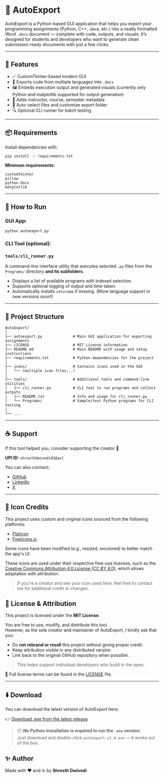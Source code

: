 # 🚀 AutoExport

AutoExport is a Python-based GUI application that helps you export your programming assignments (Python, C++, Java, etc.) into a neatly formatted Word `.docx` document — complete with code, outputs, and visuals. It’s designed for students and developers who want to generate clean submission-ready documents with just a few clicks.

---

## 🎯 Features

- ✅ CustomTkinter-based modern GUI
- 📄 Exports code from multiple languages into `.docx`
- 🖼️ Embeds execution output and generated visuals (currently only Python and matplotlib supported for output generation)
- 📝 Adds instructor, course, semester metadata
- 📁 Auto-select files and customize export folder
- 🔍 Optional CLI runner for batch testing

---

## 📦 Requirements

Install dependencies with:

```bash
pip install -r requirements.txt
```

**Minimum requirements:**

```
customtkinter
pillow
python-docx
matplotlib
```

---

## 🚀 How to Run

### GUI App:

```bash
python autoexport.py
```

### CLI Tool (optional):

### `tools/cli_runner.py`

A command-line interface utility that executes selected `.py` files from the `Programs/` directory **and its subfolders**.

- Displays a list of available programs with indexed selection.
- Supports optional logging of output and time taken.
- Automatically installs `colorama` if missing.
(More language support in new versions soon!)

---

## 📁 Project Structure

```
AutoExport/
│
├── autoexport.py              # Main GUI application for exporting assignments
├── LICENSE                    # MIT License information
├── README.md                  # Main README with usage and setup instructions
├── requirements.txt           # Python dependencies for the project
│
├── icons/                     # Contains icons used in the GUI
│   └── (multiple icon files...)
│
├── tools/                     # Additional tools and command-line utilities
│   ├── cli_runner.py          # CLI tool to run programs and collect outputs
│   ├── README.txt             # Info and usage for cli_runner.py
│   └── Programs/              # Sample/test Python programs for CLI testing
│
└── ...

```

---

## ☕ Support

If this tool helped you, consider supporting the creator 🙏

**UPI ID:** `shresthdwivedi03@axl`

You can also connect:

- [GitHub](https://github.com/Shresth-Dwivedi)
- [LinkedIn](https://linkedin.com/in/shresth-dwivedi)
- [X](https://x.com/theDavyDee)

---

## 🎨 Icon Credits

This project uses custom and original icons sourced from the following platforms:

- [Flaticon](https://www.flaticon.com/)
- [Freeicons.io](https://freeicons.io/)

Some icons have been modified (e.g., resized, recolored) to better match the app's UI.

These icons are used under their respective free-use licenses, such as the [Creative Commons Attribution 4.0 License (CC BY 4.0)](https://creativecommons.org/licenses/by/4.0/), which allows adaptation with attribution.

> If you're a creator and see your icon used here, feel free to contact me for additional credit or changes.


## 📄 License & Attribution

This project is licensed under the **MIT License**.

You are free to use, modify, and distribute this tool.  
However, as the sole creator and maintainer of AutoExport, I kindly ask that you:

- Do **not rebrand or resell** this project without giving proper credit.
- Keep attribution visible in any distributed version.
- Link back to the original GitHub repository when possible.

> This helps support individual developers who build in the open.

📜 Full license terms can be found in the [LICENSE](LICENSE) file.

---

## ⬇️ Download

You can download the latest version of AutoExport here:

👉 [Download .exe from the latest release](https://github.com/Shresth-Dwivedi/AutoExport/releases/latest)

> 📦 **No Python installation is required to run the `.exe` version.**  
> Just download and double-click `autoexport-v1.0.exe` — it works out of the box.



## ✨ Author

Made with ❤️ and ☕ by **Shresth Dwivedi**
